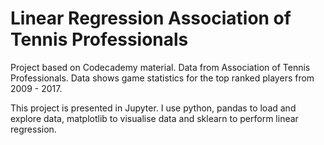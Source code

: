 # Linear Regression Association of Tennis Professionals
 Project based on Codecademy material.  Data from Association of Tennis Professionals. Data shows game statistics for the top ranked players from 2009 - 2017.

 This project is presented in Jupyter.  I use python, pandas to load and explore data, matplotlib to visualise data and sklearn to perform linear regression.
